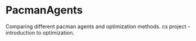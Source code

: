 # PacmanAgents

Comparing different pacman agents and optimization methods.
cs project - introduction to optimization.
